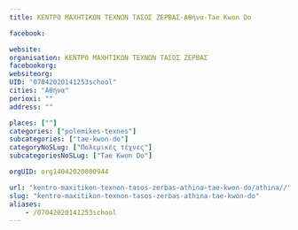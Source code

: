 ```yaml
---
title: ΚΕΝΤΡΟ ΜΑΧΗΤΙΚΩΝ ΤΕΧΝΩΝ ΤΑΣΟΣ ΖΕΡΒΑΣ-Αθήνα-Tae Kwon Do

facebook:

website:
organisation: ΚΕΝΤΡΟ ΜΑΧΗΤΙΚΩΝ ΤΕΧΝΩΝ ΤΑΣΟΣ ΖΕΡΒΑΣ
facebookorg:
websiteorg:
UID: "07042020141253school"
cities: "Αθήνα"
perioxi: ""
address: ""

places: [""]
categories: ["polemikes-texnes"]
subcategories: ["tae-kwon-do"]
categoryNoSLug: ["Πολεμικές τέχνες"]
subcategoriesNoSLug: ["Tae Kwon Do"]

orgUID: org14042020000944

url: "kentro-maxitikon-texnon-tasos-zerbas-athina-tae-kwon-do/athina//"
slug: "kentro-maxitikon-texnon-tasos-zerbas-athina-tae-kwon-do"
aliases:
    - /07042020141253school
---
```





